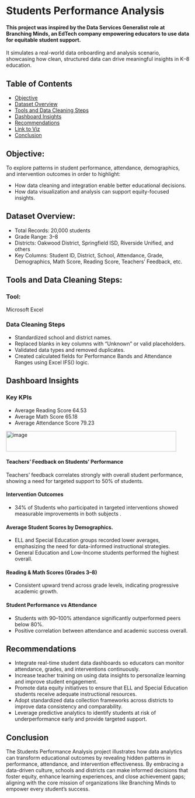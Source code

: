 
# Students Performance Analysis
#### This project was inspired by the Data Services Generalist role at Branching Minds, an EdTech company empowering educators to use data for equitable student support.
It simulates a real-world data onboarding and analysis scenario, showcasing how clean, structured data can drive meaningful insights in K–8 education.

## Table of Contents

- [Objective](#objective)
- [Dataset Overview](#dataset-overview)
- [Tools and Data Cleaning Steps](#tools-and-data-cleaning-steps)
- [Dashboard Insights](#dashboard-insights)
- [Recommendations](#recommendations)
- [Link to Viz](#link-to-viz)
- [Conclusion ](#conclusion)

## Objective:
To explore patterns in student performance, attendance, demographics, and intervention outcomes in order to highlight:
- How data cleaning and integration enable better educational decisions.
- How data visualization and analysis can support equity-focused insights.

## Dataset Overview:
- Total Records: 20,000 students
- Grade Range: 3–8
- Districts: Oakwood District, Springfield ISD, Riverside Unified, and others
- Key Columns: Student ID, District, School, Attendance, Grade, Demographics, Math Score, Reading Score, Teachers’ Feedback, etc.

## Tools and Data Cleaning Steps:
### Tool: 
Microsoft Excel
### Data Cleaning Steps
- Standardized school and district names.
- Replaced blanks in key columns with “Unknown” or valid placeholders.
- Validated data types and removed duplicates.
- Created calculated fields for Performance Bands and Attendance Ranges using Excel IFS() logic.

## Dashboard Insights
### Key KPIs
- Average Reading Score	64.53
- Average Math Score	65.18
- Average Attendance Score	79.23
<img width="466" height="56" alt="image" src="https://github.com/user-attachments/assets/efc521f1-1cf0-4c57-af79-62eefe7e127c" />

#### Teachers’ Feedback on Students’ Performance
Teachers’ feedback correlates strongly with overall student performance, showing a need for targeted support to 50% of students.
#### Intervention Outcomes
- 34% of Students who participated in targeted interventions showed measurable improvements in both subjects .
#### Average Student Scores by Demographics.
- ELL and Special Education groups recorded lower averages, emphasizing the need for data-informed instructional strategies.
- General Education and Low-Income students performed the highest overall.
#### Reading & Math Scores (Grades 3–8)
- Consistent upward trend across grade levels, indicating progressive academic growth.
#### Student Performance vs Attendance
- Students with 90–100% attendance significantly outperformed peers below 80%.
- Positive correlation between attendance and academic success overall.
## Recommendations
- Integrate real-time student data dashboards so educators can monitor attendance, grades, and interventions continuously.
- Increase teacher training on using data insights to personalize learning and improve student engagement.
- Promote data equity initiatives to ensure that ELL and Special Education students receive adequate instructional resources.
- Adopt standardized data collection frameworks across districts to improve data consistency and comparability.
- Leverage predictive analytics to identify students at risk of underperformance early and provide targeted support.

## Conclusion
The Students Performance Analysis project illustrates how data analytics can transform educational outcomes by revealing hidden patterns in performance, attendance, and intervention effectiveness.
By embracing a data-driven culture, schools and districts can make informed decisions that foster equity, enhance learning experiences, and close achievement gaps; aligning with the core mission of organizations like Branching Minds to empower every student’s success.

